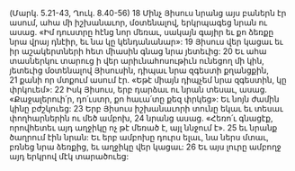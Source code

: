 (Մարկ. 5.21-43, Ղուկ. 8.40-56)
18 Մինչ Յիսուս նրանց այս բաներն էր ասում, ահա մի իշխանաւոր, մօտենալով, երկրպագեց նրան ու ասաց. «Իմ դուստրը հէնց նոր մեռաւ, սակայն գայիր եւ քո ձեռքը նրա վրայ դնէիր, եւ նա կը կենդանանար»: 19 Յիսուս վեր կացաւ եւ իր աշակերտների հետ միասին գնաց նրա յետեւից:
20 Եւ ահա տասներկու տարուց ի վեր արիւնահոսութիւն ունեցող մի կին, յետեւից մօտենալով Յիսուսին, դիպաւ նրա զգեստի քղանցքին, 21 քանի որ մտքում ասում էր. «Եթէ միայն դիպչեմ նրա զգեստին, կը փրկուեմ»: 22 Իսկ Յիսուս, երբ դարձաւ ու նրան տեսաւ, ասաց. «Քաջալերուի՛ր, դո՛ւստր, քո հաւա՛տը քեզ փրկեց»: Եւ նոյն ժամին կինը բժշկուեց:
23 Երբ Յիսուս իշխանաւորի տունը եկաւ եւ տեսաւ փողհարներին ու մեծ ամբոխ, 24 նրանց ասաց. «Հեռո՛ւ գնացէք, որովհետեւ այդ աղջիկը ոչ թէ մեռած է, այլ ննջում է». 25 եւ նրանք ծաղրում էին նրան: Եւ երբ ամբոխը դուրս ելաւ, նա ներս մտաւ, բռնեց նրա ձեռքից, եւ աղջիկը վեր կացաւ: 26 Եւ այս լուրը ամբողջ այդ երկրով մէկ տարածուեց:
